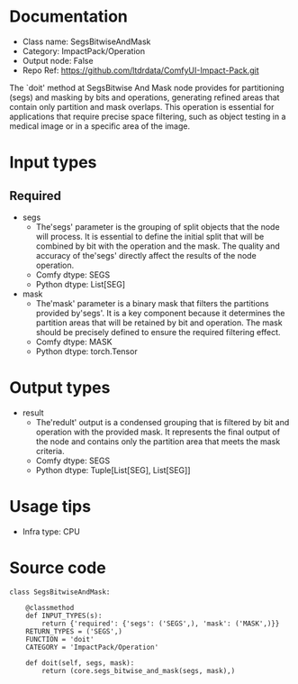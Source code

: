 # Documentation
- Class name: SegsBitwiseAndMask
- Category: ImpactPack/Operation
- Output node: False
- Repo Ref: https://github.com/ltdrdata/ComfyUI-Impact-Pack.git

The `doit' method at SegsBitwise And Mask node provides for partitioning (segs) and masking by bits and operations, generating refined areas that contain only partition and mask overlaps. This operation is essential for applications that require precise space filtering, such as object testing in a medical image or in a specific area of the image.

# Input types
## Required
- segs
    - The'segs' parameter is the grouping of split objects that the node will process. It is essential to define the initial split that will be combined by bit with the operation and the mask. The quality and accuracy of the'segs' directly affect the results of the node operation.
    - Comfy dtype: SEGS
    - Python dtype: List[SEG]
- mask
    - The'mask' parameter is a binary mask that filters the partitions provided by'segs'. It is a key component because it determines the partition areas that will be retained by bit and operation. The mask should be precisely defined to ensure the required filtering effect.
    - Comfy dtype: MASK
    - Python dtype: torch.Tensor

# Output types
- result
    - The'redult' output is a condensed grouping that is filtered by bit and operation with the provided mask. It represents the final output of the node and contains only the partition area that meets the mask criteria.
    - Comfy dtype: SEGS
    - Python dtype: Tuple[List[SEG], List[SEG]]

# Usage tips
- Infra type: CPU

# Source code
```
class SegsBitwiseAndMask:

    @classmethod
    def INPUT_TYPES(s):
        return {'required': {'segs': ('SEGS',), 'mask': ('MASK',)}}
    RETURN_TYPES = ('SEGS',)
    FUNCTION = 'doit'
    CATEGORY = 'ImpactPack/Operation'

    def doit(self, segs, mask):
        return (core.segs_bitwise_and_mask(segs, mask),)
```